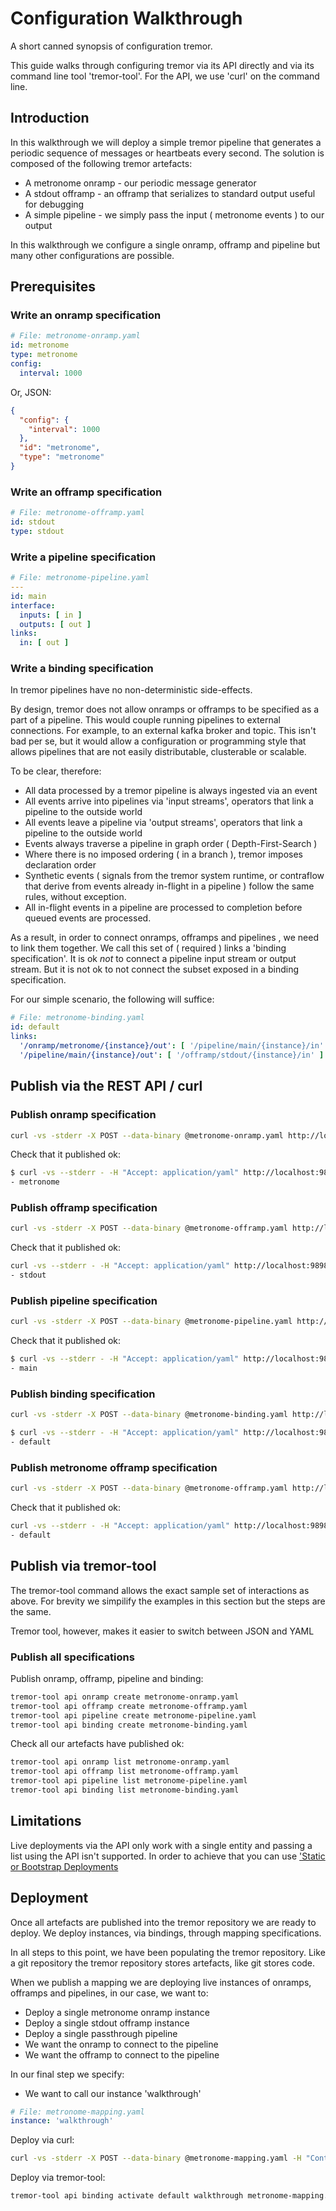 # Configuration Walkthrough

A short canned synopsis of configuration tremor.

This guide walks through configuring tremor via its API directly and via its command line tool 'tremor-tool'. For the API, we use 'curl' on the command line.

## Introduction

In this walkthrough we will deploy a simple tremor pipeline that generates a periodic sequence of messages or heartbeats every second. The solution is composed of the following tremor artefacts:

* A metronome onramp - our periodic message generator
* A stdout offramp - an offramp that serializes to standard output useful for debugging
* A simple pipeline - we simply pass the input ( metronome events ) to our output

In this walkthrough we configure a single onramp, offramp and pipeline but many other configurations are possible.

## Prerequisites

### Write an onramp specification

```yaml
# File: metronome-onramp.yaml
id: metronome
type: metronome
config:
  interval: 1000
```

Or, JSON:

```json
{
  "config": {
    "interval": 1000
  },
  "id": "metronome",
  "type": "metronome"
}
```

### Write an offramp specification

```yaml
# File: metronome-offramp.yaml
id: stdout
type: stdout
```

### Write a pipeline specification

```yaml
# File: metronome-pipeline.yaml
---
id: main
interface:
  inputs: [ in ]
  outputs: [ out ]
links:
  in: [ out ]
```

### Write a binding specification

In tremor pipelines have no non-deterministic side-effects.

By design, tremor does not allow onramps or offramps to be specified as a part of a pipeline. This would couple running pipelines to external connections. For example, to an external kafka broker and topic. This isn't bad per se, but it would allow a configuration or programming style that allows pipelines that are not easily distributable, clusterable or scalable.

To be clear, therefore:

* All data processed by a tremor pipeline is always ingested via an event
* All events arrive into pipelines via 'input streams', operators that link a pipeline to the outside world
* All events leave a pipeline via 'output streams', operators that link a pipeline to the outside world
* Events always traverse a pipeline in graph order ( Depth-First-Search )
* Where there is no imposed ordering ( in a branch ), tremor imposes declaration order
* Synthetic events ( signals from the tremor system runtime, or contraflow that derive from events already in-flight in a pipeline ) follow the same rules, without exception.
* All in-flight events in a pipeline are processed to completion before queued events are processed.

As a result, in order to connect onramps, offramps and pipelines , we need to link them together. We call this set of ( required ) links a 'binding specification'. It is ok *not* to connect a pipeline input stream or output stream. But it is not ok to not connect the subset exposed in a binding specification.

For our simple scenario, the following will suffice:

```yaml
# File: metronome-binding.yaml
id: default
links:
  '/onramp/metronome/{instance}/out': [ '/pipeline/main/{instance}/in' ]
  '/pipeline/main/{instance}/out': [ '/offramp/stdout/{instance}/in' ]
```

## Publish via the REST API / curl

### Publish onramp specification

```bash
curl -vs -stderr -X POST --data-binary @metronome-onramp.yaml http://localhost:9898/onramp
```

Check that it published ok:

```bash
$ curl -vs --stderr - -H "Accept: application/yaml" http://localhost:9898/onramp
- metronome
```

### Publish offramp specification

```bash
curl -vs -stderr -X POST --data-binary @metronome-offramp.yaml http://localhost:9898/offramp
```

Check that it published ok:

```bash
curl -vs --stderr - -H "Accept: application/yaml" http://localhost:9898/offramp
- stdout
```

### Publish pipeline specification

```bash
curl -vs -stderr -X POST --data-binary @metronome-pipeline.yaml http://localhost:9898/pipeline
```

Check that it published ok:

```bash
$ curl -vs --stderr - -H "Accept: application/yaml" http://localhost:9898/pipeline
- main
```

### Publish binding specification

```bash
curl -vs -stderr -X POST --data-binary @metronome-binding.yaml http://localhost:9898/binding
```

```bash
$ curl -vs --stderr - -H "Accept: application/yaml" http://localhost:9898/binding
- default
```

### Publish metronome offramp specification

```bash
curl -vs -stderr -X POST --data-binary @metronome-offramp.yaml http://localhost:9898/offramp
```

Check that it published ok:

```bash
curl -vs --stderr - -H "Accept: application/yaml" http://localhost:9898/offramp
- default
```

## Publish via tremor-tool

The tremor-tool command allows the exact sample set of interactions as above. For brevity we simpilify the examples in this section but the steps are the same.

Tremor tool, however, makes it easier to switch between JSON and YAML

### Publish all specifications

Publish onramp, offramp, pipeline and binding:

```bash
tremor-tool api onramp create metronome-onramp.yaml
tremor-tool api offramp create metronome-offramp.yaml
tremor-tool api pipeline create metronome-pipeline.yaml
tremor-tool api binding create metronome-binding.yaml
```

Check all our artefacts have published ok:

```bash
tremor-tool api onramp list metronome-onramp.yaml
tremor-tool api offramp list metronome-offramp.yaml
tremor-tool api pipeline list metronome-pipeline.yaml
tremor-tool api binding list metronome-binding.yaml
```

## Limitations

Live deployments via the API only work with a single entity and passing a list using the API isn't supported. In order to achieve that you can use ['Static or Bootstrap Deployments](./configuration.md)

## Deployment

Once all artefacts are published into the tremor repository we are ready to deploy. We deploy instances, via bindings, through mapping specifications.

In all steps to this point, we have been populating the tremor repository. Like a git repository the tremor repository stores artefacts, like git stores code.

When we publish a mapping we are deploying live instances of onramps, offramps and pipelines, in our case, we want to:

* Deploy a single metronome onramp instance
* Deploy a single stdout offramp instance
* Deploy a single passthrough pipeline
* We want the onramp to connect to the pipeline
* We want the offramp to connect to the pipeline

In our final step we specify:

* We want to call our instance 'walkthrough'

```yaml
# File: metronome-mapping.yaml
instance: 'walkthrough'
```

Deploy via curl:

```bash
curl -vs -stderr -X POST --data-binary @metronome-mapping.yaml -H "Content-type: application/yaml" http://localhost:9898/binding/default/walkthrough
```

Deploy via tremor-tool:

```bash
tremor-tool api binding activate default walkthrough metronome-mapping.yaml
```
